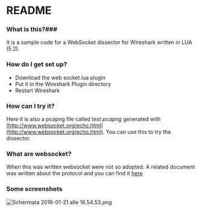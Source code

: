 # README #

### What is this?###
It is a sample code for a WebSocket dissector for Wireshark written in LUA (5.2).

### How do I get set up? ###

* Download the web socket.lua plugin
* Put it in the Wireshark Plugin directory
* Restart Wireshark 

### How can I try it? ###
Here it is also a pcapng file called *test.pcapng* generated with [http://www.websocket.org/echo.html](http://www.websocket.org/echo.html).
You can use this to try the dissector.
### What are websocket?
When this was written websocket were not so adopted. A related document was written about the protocol and you can find it [here](/websocket-dissector-plugin/Analisi_delle_WebSocket.pdf)
### Some screenshots ###
![Schermata 2016-01-21 alle 16.54.53.png](https://bitbucket.org/repo/a6BMGx/images/1504267883-Schermata%202016-01-21%20alle%2016.54.53.png)
